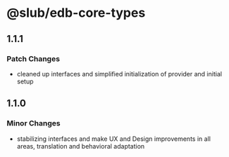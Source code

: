 # @slub/edb-core-types

## 1.1.1

### Patch Changes

- cleaned up interfaces and simplified initialization of provider and initial setup

## 1.1.0

### Minor Changes

- stabilizing interfaces and make UX and Design improvements in all areas, translation and behavioral adaptation
